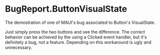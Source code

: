 # BugReport.ButtonVisualState
The demostration of one of MAUI's bug associated to Button's VisualState.

Just simply press the two buttons and see the difference.
The correct behavior can be achieved by the using a Clicked event handler, but it's definitely a bug, not a feature.
Depending on this workaround is ugly and unnecessary.
